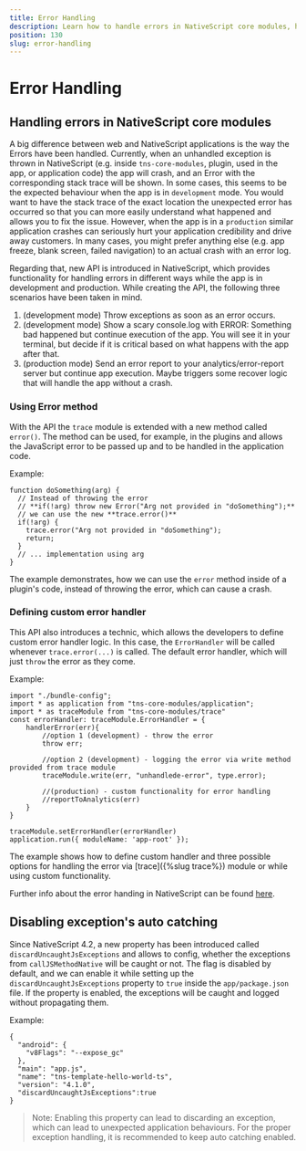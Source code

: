 ```yaml
---
title: Error Handling
description: Learn how to handle errors in NativeScript core modules, how to define custom error handler and how to use development and production mode for error handling
position: 130
slug: error-handling
---
```

# Error Handling

## Handling errors in NativeScript core modules

A big difference between web and NativeScript applications is the way the Errors have been handled. Currently, when an unhandled exception is thrown in NativeScript (e.g. inside `tns-core-modules`, plugin, used in the app, or application code) the app will crash, and an Error with the corresponding stack trace will be shown. 
In some cases, this seems to be the expected behaviour when the app is in `development` mode. You would want to have the stack trace of the exact location the unexpected error has occurred so that you can more easily understand what happened and allows you to fix the issue. However, when the app is in a `production` similar application crashes can seriously hurt your application credibility and drive away customers. In many cases, you might prefer anything else (e.g. app freeze, blank screen, failed navigation) to an actual crash with an error log.

Regarding that, new API is introduced in NativeScript, which provides functionality for handling errors in different ways while the app is in development and production. While creating the API, the following three scenarios have been taken in mind.

1. (development mode) Throw exceptions as soon as an error occurs.
2. (development mode) Show a scary console.log with ERROR: Something bad happened but continue execution of the app. You will see it in your terminal, but decide if it is critical based on what happens with the app after that.
3. (production mode) Send an error report to your analytics/error-report server but continue app execution. Maybe triggers some recover logic that will handle the app without a crash.


### Using Error method 
With the API the `trace` module is extended with a new method called `error()`. The method can be used, for example, in the plugins and allows the JavaScript error to be passed up and to be handled in the application code. 

Example:

```
function doSomething(arg) {
  // Instead of throwing the error 
  // **if(!arg) throw new Error("Arg not provided in "doSomething");**
  // we can use the new **trace.error()**
  if(!arg) {
    trace.error("Arg not provided in "doSomething");
    return;
  }
  // ... implementation using arg
}
```
The example demonstrates, how we can use the `error` method inside of a plugin's code, instead of throwing the error, which can cause a crash.

### Defining custom error handler

This API also introduces a technic, which allows the developers to define custom error handler logic. In this case, the `ErrorHandler` will be called whenever `trace.error(...)` is called. The default error handler, which will just `throw` the error as they come.

Example:

```
import "./bundle-config";
import * as application from "tns-core-modules/application";
import * as traceModule from "tns-core-modules/trace"
const errorHandler: traceModule.ErrorHandler = {
    handlerError(err){
        //option 1 (development) - throw the error
        throw err;

        //option 2 (development) - logging the error via write method provided from trace module 
        traceModule.write(err, "unhandlede-error", type.error);

        //(production) - custom functionality for error handling
        //reportToAnalytics(err)
    }
}

traceModule.setErrorHandler(errorHandler)
application.run({ moduleName: 'app-root' });
```
The example shows how to define custom handler and three possible options for handling the error via [trace]({%slug trace%}) module or while using custom functionality.

Further info about the error handing in NativeScript can be found [here](https://github.com/NativeScript/NativeScript/blob/master/HandlingErrors.md).

## Disabling exception's auto catching

Since NativeScript 4.2,  a new property has been introduced called `discardUncaughtJsExceptions` and allows to config, whether the exceptions from `callJSMethodNative` will be caught or not. The flag is disabled by default, and we can enable it while setting up the `discardUncaughtJsExceptions` property to `true` inside the `app/package.json` file. If the property is enabled, the exceptions will be caught and logged without propagating them.

Example:

```
{
  "android": {
    "v8Flags": "--expose_gc"
  },
  "main": "app.js",
  "name": "tns-template-hello-world-ts",
  "version": "4.1.0",
  "discardUncaughtJsExceptions":true
}
```
> Note: Enabling this property can lead to discarding an exception, which can lead to unexpected application behaviours. For the proper exception handling, it is recommended to keep auto catching enabled.
